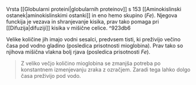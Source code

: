Vrsta [[Globularni proteini|globularnih proteinov]] s 153 [[Aminokislinski ostanek|aminokislinskimi ostanki]] in eno hemo skupino ($Fe$). Njegova funckija je vezava in shranjevanje kisika, prav tako pomaga pri [[Difuzija|difuziji]] kisika v mišične celice. ^923db6

Velike količine jih imajo vodni sesalci, predvsem tisti, ki preživijo večino časa pod vodno gladino (posledica prisotnosti mioglobina). Prav tako so njihova mišična vlakna bolj rjava (posledica prisotnosti $Fe$).

>Z veliko večjo količino mioglobina se zmanjša potreba po konstantnem izmenjevanju zraka z ozračjem. Zaradi tega lahko dolgo časa preživijo pod vodo.